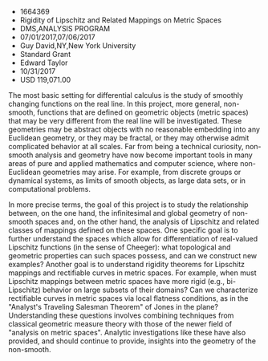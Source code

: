 
* 1664369
* Rigidity of Lipschitz and Related Mappings on Metric Spaces
* DMS,ANALYSIS PROGRAM
* 07/01/2017,07/06/2017
* Guy David,NY,New York University
* Standard Grant
* Edward Taylor
* 10/31/2017
* USD 119,071.00

The most basic setting for differential calculus is the study of smoothly
changing functions on the real line. In this project, more general, non-smooth,
functions that are defined on geometric objects (metric spaces) that may be very
different from the real line will be investigated. These geometries may be
abstract objects with no reasonable embedding into any Euclidean geometry, or
they may be fractal, or they may otherwise admit complicated behavior at all
scales. Far from being a technical curiosity, non-smooth analysis and geometry
have now become important tools in many areas of pure and applied mathematics
and computer science, where non-Euclidean geometries may arise. For example,
from discrete groups or dynamical systems, as limits of smooth objects, as large
data sets, or in computational problems.

In more precise terms, the goal of this project is to study the relationship
between, on the one hand, the infinitesimal and global geometry of non-smooth
spaces and, on the other hand, the analysis of Lipschitz and related classes of
mappings defined on these spaces. One specific goal is to further understand the
spaces which allow for differentiation of real-valued Lipschitz functions (in
the sense of Cheeger): what topological and geometric properties can such spaces
possess, and can we construct new examples? Another goal is to understand
rigidity theorems for Lipschitz mappings and rectifiable curves in metric
spaces. For example, when must Lipschitz mappings between metric spaces have
more rigid (e.g., bi-Lipschitz) behavior on large subsets of their domains? Can
we characterize rectifiable curves in metric spaces via local flatness
conditions, as in the "Analyst's Traveling Salesman Theorem" of Jones in the
plane? Understanding these questions involves combining techniques from
classical geometric measure theory with those of the newer field of "analysis on
metric spaces". Analytic investigations like these have also provided, and
should continue to provide, insights into the geometry of the non-smooth.
